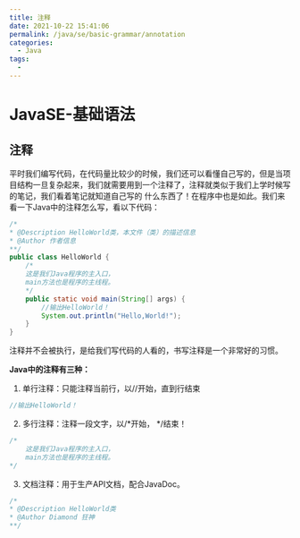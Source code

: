 ```yaml
---
title: 注释
date: 2021-10-22 15:41:06
permalink: /java/se/basic-grammar/annotation
categories: 
  - Java
tags: 
  - 
---
```

# JavaSE-基础语法

## 注释

平时我们编写代码，在代码量比较少的时候，我们还可以看懂自己写的，但是当项目结构一旦复杂起来，我们就需要用到一个注释了，注释就类似于我们上学时候写的笔记，我们看着笔记就知道自己写的 什么东西了！在程序中也是如此。我们来看一下Java中的注释怎么写，看以下代码：

```java
/*
* @Description HelloWorld类，本文件（类）的描述信息
* @Author 作者信息
**/
public class HelloWorld {
    /*
    这是我们Java程序的主入口，
    main方法也是程序的主线程。
    */
    public static void main(String[] args) {
        //输出HelloWorld！
        System.out.println("Hello,World!");
    }
}

```

注释并不会被执行，是给我们写代码的人看的，书写注释是一个非常好的习惯。

**Java中的注释有三种：**

1. 单行注释：只能注释当前行，以//开始，直到行结束

```java
//输出HelloWorld！
```

2. 多行注释：注释一段文字，以/*开始， */结束！

```java
/*
    这是我们Java程序的主入口，
    main方法也是程序的主线程。
*/
```

3. 文档注释：用于生产API文档，配合JavaDoc。

```java
/*
* @Description HelloWorld类
* @Author Diamond 狂神
**/
```



